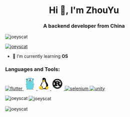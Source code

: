 <h1 align="center">Hi 👋, I'm ZhouYu</h1>
<h3 align="center">A backend developer from China</h3>

<p align="left"> <img src="https://komarev.com/ghpvc/?username=joeyscat&label=Profile%20views&color=0e75b6&style=flat" alt="joeyscat" /> </p>

<p align="left"> <a href="https://github.com/ryo-ma/github-profile-trophy"><img src="https://github-profile-trophy.vercel.app/?username=joeyscat" alt="joeyscat" /></a> </p>

- 🌱 I’m currently learning **OS**


<h3 align="left">Languages and Tools:</h3>
<p align="left"> <a href="https://flutter.dev" target="_blank"> <img src="https://www.vectorlogo.zone/logos/flutterio/flutterio-icon.svg" alt="flutter" width="40" height="40"/> </a> <a href="https://golang.org" target="_blank"> <img src="https://raw.githubusercontent.com/devicons/devicon/master/icons/go/go-original.svg" alt="go" width="40" height="40"/> </a> <a href="https://www.linux.org/" target="_blank"> <img src="https://raw.githubusercontent.com/devicons/devicon/master/icons/linux/linux-original.svg" alt="linux" width="40" height="40"/> </a> <a href="https://www.rust-lang.org" target="_blank"> <img src="https://raw.githubusercontent.com/devicons/devicon/master/icons/rust/rust-plain.svg" alt="rust" width="40" height="40"/> </a> <a href="https://www.selenium.dev" target="_blank"> <img src="https://raw.githubusercontent.com/detain/svg-logos/780f25886640cef088af994181646db2f6b1a3f8/svg/selenium-logo.svg" alt="selenium" width="40" height="40"/> </a> <a href="https://unity.com/" target="_blank"> <img src="https://www.vectorlogo.zone/logos/unity3d/unity3d-icon.svg" alt="unity" width="40" height="40"/> </a> </p>

<p><img align="left" src="https://github-readme-stats.vercel.app/api/top-langs?username=joeyscat&show_icons=true&locale=en&layout=compact" alt="joeyscat" /></p>

<p>&nbsp;<img align="center" src="https://github-readme-stats.vercel.app/api?username=joeyscat&show_icons=true&locale=en" alt="joeyscat" /></p>

<p><img align="center" src="https://github-readme-streak-stats.herokuapp.com/?user=joeyscat&" alt="joeyscat" /></p>
